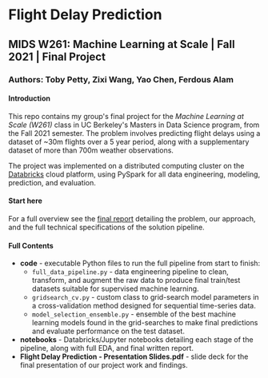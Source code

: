 # Flight Delay Prediction
## MIDS W261: Machine Learning at Scale | Fall 2021 | Final Project
### Authors: Toby Petty, Zixi Wang, Yao Chen, Ferdous Alam

#### Introduction
This repo contains my group's final project for the _Machine Learning at Scale (W261)_ class in UC Berkeley's Masters in Data Science program, from the Fall 2021 semester. The problem involves predicting flight delays using a dataset of ~30m flights over a 5 year period, along with a supplementary dataset of more than 700m weather observations.

The project was implemented on a distributed computing cluster on the <a href="https://databricks.com/">Databricks</a> cloud platform, using PySpark for all data engineering, modeling, prediction, and evaluation.

#### Start here

For a full overview see the <a href="https://github.com/toby-p/pyspark-flight-delay-prediction/blob/master/notebooks/W261_AU21_FINAL_PROJECT_TEAM8.ipynb">final report</a> detailing the problem, our approach, and the full technical specifications of the solution pipeline.

#### Full Contents

* **code** - executable Python files to run the full pipeline from start to finish:
  * `full_data_pipeline.py` - data engineering pipeline to clean, transform, and augment the raw data to produce final train/test datasets suitable for supervised machine learning.
  * `gridsearch_cv.py` - custom class to grid-search model parameters in a cross-validation method designed for sequential time-series data.
  * `model_selection_ensemble.py` - ensemble of the best machine learning models found in the grid-searches to make final predictions and evaluate performance on the test dataset.
* **notebooks** - Databricks/Jupyter notebooks detailing each stage of the pipeline, along with full EDA, and final written report.
* **Flight Delay Prediction - Presentation Slides.pdf** - slide deck for the final presentation of our project work and findings.